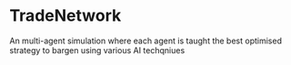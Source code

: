 # TradeNetwork

An multi-agent simulation where each agent is taught the best optimised strategy to bargen using various AI techqniues
